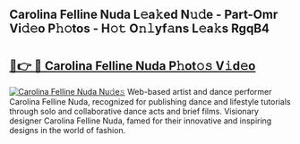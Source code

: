 ## Carolina Felline Nuda L𝚎a𝚔ed N𝚞𝚍e - Part-Omr Vi𝚍𝚎o P𝚑𝚘tos - H𝚘𝚝 O𝚗𝚕yf𝚊ns L𝚎a𝚔s RgqB4

# <h2><a href="http://kf5k2z.oniu.top/?m=Carolina+Felline+Nuda">🔗👉 🔴 Carolina Felline Nuda P𝚑ot𝚘𝚜 V𝚒d𝚎o</a></h2>

[![Carolina Felline Nuda Nu𝚍e𝚜](https://i.imgur.com/0qMVB7G.gif)](http://kf5k2z.oniu.top/?m=Carolina+Felline+Nuda)
Web-based artist and dance performer Carolina Felline Nuda, recognized for publishing dance and lifestyle tutorials through solo and collaborative dance acts and brief films. Visionary designer Carolina Felline Nuda, famed for their innovative and inspiring designs in the world of fashion.  
